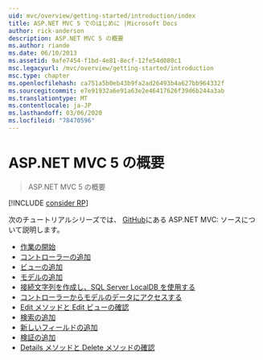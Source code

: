 ```yaml
---
uid: mvc/overview/getting-started/introduction/index
title: ASP.NET MVC 5 でのはじめに |Microsoft Docs
author: rick-anderson
description: ASP.NET MVC 5 の概要
ms.author: riande
ms.date: 06/10/2013
ms.assetid: 9afe7454-f1bd-4e81-8ecf-12fe54d080c1
msc.legacyurl: /mvc/overview/getting-started/introduction
msc.type: chapter
ms.openlocfilehash: ca751a5b0eb43b9fa2ad26493b4a627bb964332f
ms.sourcegitcommit: e7e91932a6e91a63e2e46417626f39d6b244a3ab
ms.translationtype: MT
ms.contentlocale: ja-JP
ms.lasthandoff: 03/06/2020
ms.locfileid: "78470596"
---
```

# <a name="getting-started-with-aspnet-mvc-5"></a>ASP.NET MVC 5 の概要

> ASP.NET MVC 5 の概要

[!INCLUDE [consider RP](../../../../includes/razor.md)]

次のチュートリアルシリーズでは、 [GitHub](https://github.com/dotnet/AspNetDocs/tree/master/aspnet/mvc/overview/getting-started/introduction/sample/MvcMovie/MvcMovie)にある ASP.NET MVC: ソースについて説明します。

- [作業の開始](getting-started.md)
- [コントローラーの追加](adding-a-controller.md)
- [ビューの追加](adding-a-view.md)
- [モデルの追加](adding-a-model.md)
- [接続文字列を作成し、SQL Server LocalDB を使用する](creating-a-connection-string.md)
- [コントローラーからモデルのデータにアクセスする](accessing-your-models-data-from-a-controller.md)
- [Edit メソッドと Edit ビューの確認](examining-the-edit-methods-and-edit-view.md)
- [検索の追加](adding-search.md)
- [新しいフィールドの追加](adding-a-new-field.md)
- [検証の追加](adding-validation.md)
- [Details メソッドと Delete メソッドの確認](examining-the-details-and-delete-methods.md)
